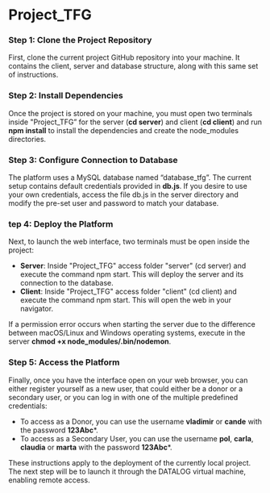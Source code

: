 # Project_TFG

### Step 1: Clone the Project Repository
First, clone the current project GitHub repository into your machine. It contains the client, server and database structure, along with this same set of instructions.

### Step 2: Install Dependencies
Once the project is stored on your machine, you must open two terminals inside "Project_TFG”  for the server (**cd server**) and client (**cd client**) and run **npm install** to install the dependencies and create the node_modules directories.

### Step 3: Configure Connection to Database
The platform uses a MySQL database named “database_tfg”. The current setup contains default credentials provided in **db.js**. If you desire to use your own credentials, access the file db.js in the server directory and modify the pre-set user and password to match your database.
 
### tep 4: Deploy the Platform
Next, to launch the web interface, two terminals must be open inside the project:
- **Server**: Inside "Project_TFG" access folder "server" (cd server) and execute the command npm start. This will deploy the server and its connection to the database.
- **Client**: Inside "Project_TFG" access folder "client" (cd client) and execute the command npm start. This will open the web in your navigator.

If a permission error occurs when starting the server due to the difference between macOS/Linux and Windows operating systems, execute in the server **chmod +x node_modules/.bin/nodemon**.

### Step 5: Access the Platform
Finally, once you have the interface open on your web browser, you can either register yourself as a new user, that could either be a donor or a secondary user, or you can log in with one of the multiple predefined credentials:
- To access as a Donor, you can use the username **vladimir** or **cande** with the password **123Abc***.
- To access as a Secondary User, you can use the username **pol**, **carla**, **claudia** or **marta** with the password **123Abc***.

These instructions apply to the deployment of the currently local project. The next step will be to launch it through the DATALOG virtual machine, enabling remote access.
